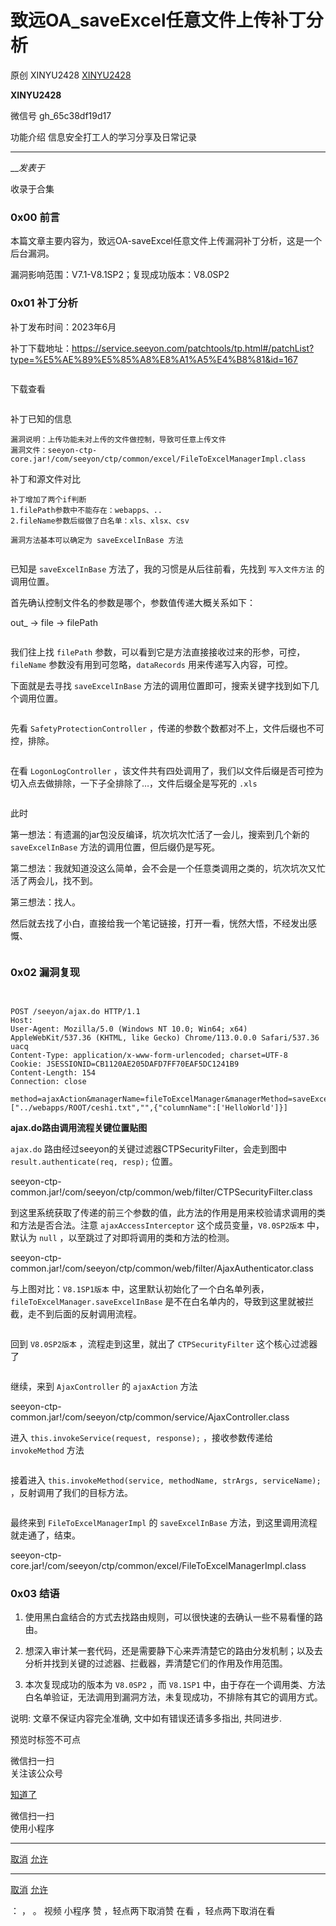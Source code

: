 #  致远OA_saveExcel任意文件上传补丁分析

原创 XINYU2428 [ XINYU2428 ](javascript:void\(0\);)

**XINYU2428** ![]()

微信号 gh_65c38df19d17

功能介绍 信息安全打工人的学习分享及日常记录

____

___发表于_

收录于合集

### 0x00 前言

本篇文章主要内容为，致远OA-saveExcel任意文件上传漏洞补丁分析，这是一个后台漏洞。

漏洞影响范围：V7.1-V8.1SP2；复现成功版本：V8.0SP2

  

### 0x01 补丁分析

补丁发布时间：2023年6月

补丁下载地址：https://service.seeyon.com/patchtools/tp.html#/patchList?type=%E5%AE%89%E5%85%A8%E8%A1%A5%E4%B8%81&id=167

![]()

  

下载查看

![]()

  

补丁已知的信息

    
    
    漏洞说明：上传功能未对上传的文件做控制，导致可任意上传文件  
    漏洞文件：seeyon-ctp-core.jar!/com/seeyon/ctp/common/excel/FileToExcelManagerImpl.class  
    

补丁和源文件对比

    
    
    补丁增加了两个if判断  
    1.filePath参数中不能存在：webapps、..  
    2.fileName参数后缀做了白名单：xls、xlsx、csv  
      
    漏洞方法基本可以确定为 saveExcelInBase 方法  
    

![]()

  

已知是 `saveExcelInBase` 方法了，我的习惯是从后往前看，先找到 `写入文件方法` 的调用位置。

首先确认控制文件名的参数是哪个，参数值传递大概关系如下：

out_ -> file -> filePath

![]()  
  
我们往上找 `filePath` 参数，可以看到它是方法直接接收过来的形参，可控，`fileName` 参数没有用到可忽略，`dataRecords`
用来传递写入内容，可控。![]()  

下面就是去寻找 `saveExcelInBase` 方法的调用位置即可，搜索关键字找到如下几个调用位置。

![]()

  

先看 `SafetyProtectionController` ，传递的参数个数都对不上，文件后缀也不可控，排除。  

![]()  

在看 `LogonLogController` ，该文件共有四处调用了，我们以文件后缀是否可控为切入点去做排除，一下子全排除了…，文件后缀全是写死的
`.xls`

![]()  

此时

第一想法：有遗漏的jar包没反编译，坑次坑次忙活了一会儿，搜索到几个新的 `saveExcelInBase` 方法的调用位置，但后缀仍是写死。

第二想法：我就知道没这么简单，会不会是一个任意类调用之类的，坑次坑次又忙活了两会儿，找不到。

第三想法：找人。

然后就去找了小白，直接给我一个笔记链接，打开一看，恍然大悟，不经发出感慨、

![]()

  

### 0x02 漏洞复现

![]()

![]()

    
    
    POST /seeyon/ajax.do HTTP/1.1  
    Host:   
    User-Agent: Mozilla/5.0 (Windows NT 10.0; Win64; x64) AppleWebKit/537.36 (KHTML, like Gecko) Chrome/113.0.0.0 Safari/537.36 uacq  
    Content-Type: application/x-www-form-urlencoded; charset=UTF-8  
    Cookie: JSESSIONID=CB1120AE205DAFD7FF70EAF5DC1241B9  
    Content-Length: 154  
    Connection: close  
      
    method=ajaxAction&managerName=fileToExcelManager&managerMethod=saveExcelInBase&arguments=["../webapps/ROOT/ceshi.txt","",{"columnName":['HelloWorld']}]

  

 **ajax.do路由调用流程关键位置贴图**

`ajax.do` 路由经过seeyon的关键过滤器CTPSecurityFilter，会走到图中 `result.authenticate(req,
resp);` 位置。

![]()seeyon-ctp-
common.jar!/com/seeyon/ctp/common/web/filter/CTPSecurityFilter.class  

到这里系统获取了传递的前三个参数的值，此方法的作用是用来校验请求调用的类和方法是否合法。注意 `ajaxAccessInterceptor`
这个成员变量，`V8.0SP2版本` 中，默认为 `null` ，以至跳过了对即将调用的类和方法的检测。

![]()seeyon-ctp-
common.jar!/com/seeyon/ctp/common/web/filter/AjaxAuthenticator.class  

与上图对比：`V8.1SP1版本` 中，这里默认初始化了一个白名单列表，`fileToExcelManager.saveExcelInBase`
是不在白名单内的，导致到这里就被拦截，走不到后面的反射调用流程。

![]()

  

回到 `V8.0SP2版本` ，流程走到这里，就出了 `CTPSecurityFilter` 这个核心过滤器了

![]()

  

继续，来到 `AjaxController` 的 `ajaxAction` 方法

![]()seeyon-ctp-common.jar!/com/seeyon/ctp/common/service/AjaxController.class

  

进入 `this.invokeService(request, response);` ，接收参数传递给 `invokeMethod` 方法

![]()

  

接着进入 `this.invokeMethod(service, methodName, strArgs, serviceName);`
，反射调用了我们的目标方法。

![]()

  

最终来到 `FileToExcelManagerImpl` 的 `saveExcelInBase` 方法，到这里调用流程就走通了，结束。

![]()seeyon-ctp-
core.jar!/com/seeyon/ctp/common/excel/FileToExcelManagerImpl.class  
  

### 0x03 结语

  1. 使用黑白盒结合的方式去找路由规则，可以很快速的去确认一些不易看懂的路由。

  2. 想深入审计某一套代码，还是需要静下心来弄清楚它的路由分发机制；以及去分析并找到关键的过滤器、拦截器，弄清楚它们的作用及作用范围。

  3. 本次复现成功的版本为 `V8.0SP2` ，而 `V8.1SP1` 中，由于存在一个调用类、方法白名单验证，无法调用到漏洞方法，未复现成功，不排除有其它的调用方式。

  

  

说明: 文章不保证内容完全准确, 文中如有错误还请多多指出, 共同进步.

  

  

  

预览时标签不可点

微信扫一扫  
关注该公众号

[知道了](javascript:;)

微信扫一扫  
使用小程序

****

[取消](javascript:void\(0\);) [允许](javascript:void\(0\);)

****

[取消](javascript:void\(0\);) [允许](javascript:void\(0\);)

： ， 。   视频 小程序 赞 ，轻点两下取消赞 在看 ，轻点两下取消在看

